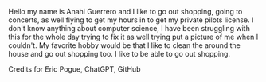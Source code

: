 Hello my name is Anahi Guerrero and I like to go out shopping, going to concerts, as well flying to get my hours in to get my private pilots license. 
I don't know anything about computer science, I have been struggling with this for the whole day trying to fix it as well trying put a picture of me when I couldn't.
My favorite hobby would be that I like to clean the around the house and go out shopping too. I like to be able to go out shopping.





Credits for Eric Pogue, ChatGPT, GitHub

